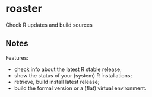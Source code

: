 # roaster
Check R updates and build sources
## Notes
Features:
* check info about the latest R stable release;
* show the status of your (system) R installations;
* retrieve, build install latest release;
* build the formal version or a (flat) virtual environment.
